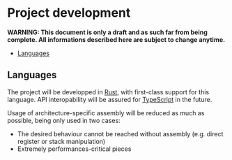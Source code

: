 # Project development

**WARNING: This document is only a draft and as such far from being complete. All informations described here are subject to change anytime.**

- [Languages](#languages)

## Languages

The project will be developped in [Rust](https://rust-lang.org/), with first-class support for this language.
API interopability will be assured for [TypeScript](https://www.typescriptlang.org/) in the future.

Usage of architecture-specific assembly will be reduced as much as possible, being only used in two cases:

- The desired behaviour cannot be reached without assembly (e.g. direct register or stack manipulation)
- Extremely performances-critical pieces
